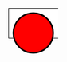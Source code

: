 <svg width="100" height="100" xmlns="http://www.w3.org/2000/svg">
  <!-- Your SVG content goes here --><?xml version="1.0" encoding="UTF-8"?>
<!-- Do not edit this file with editors other than draw.io -->
<!DOCTYPE svg PUBLIC "-//W3C//DTD SVG 1.1//EN" "http://www.w3.org/Graphics/SVG/1.1/DTD/svg11.dtd">
<svg xmlns="http://www.w3.org/2000/svg" xmlns:xlink="http://www.w3.org/1999/xlink" version="1.1" width="341px" height="61px" viewBox="-0.5 -0.5 341 61" content="&lt;mxfile host=&quot;app.diagrams.net&quot; modified=&quot;2023-11-24T08:09:20.783Z&quot; agent=&quot;Mozilla/5.0 (X11; Ubuntu; Linux x86_64; rv:109.0) Gecko/20100101 Firefox/119.0&quot; etag=&quot;ZRBEqvGyQngdbQvy29uy&quot; version=&quot;22.1.3&quot; type=&quot;device&quot;&gt;&#xA;  &lt;diagram name=&quot;Page-1&quot; id=&quot;_pmqn4B4oxm74iAotJXY&quot;&gt;&#xA;    &lt;mxGraphModel dx=&quot;994&quot; dy=&quot;530&quot; grid=&quot;1&quot; gridSize=&quot;10&quot; guides=&quot;1&quot; tooltips=&quot;1&quot; connect=&quot;1&quot; arrows=&quot;1&quot; fold=&quot;1&quot; page=&quot;1&quot; pageScale=&quot;1&quot; pageWidth=&quot;850&quot; pageHeight=&quot;1100&quot; math=&quot;0&quot; shadow=&quot;0&quot;&gt;&#xA;      &lt;root&gt;&#xA;        &lt;mxCell id=&quot;0&quot; /&gt;&#xA;        &lt;mxCell id=&quot;1&quot; parent=&quot;0&quot; /&gt;&#xA;        &lt;mxCell id=&quot;0y3CGr02ZFue7hKC5EPO-1&quot; value=&quot;&quot; style=&quot;rounded=0;whiteSpace=wrap;html=1;&quot; vertex=&quot;1&quot; parent=&quot;1&quot;&gt;&#xA;          &lt;mxGeometry x=&quot;390&quot; y=&quot;330&quot; width=&quot;120&quot; height=&quot;60&quot; as=&quot;geometry&quot; /&gt;&#xA;        &lt;/mxCell&gt;&#xA;        &lt;mxCell id=&quot;0y3CGr02ZFue7hKC5EPO-2&quot; value=&quot;&quot; style=&quot;rounded=0;whiteSpace=wrap;html=1;&quot; vertex=&quot;1&quot; parent=&quot;1&quot;&gt;&#xA;          &lt;mxGeometry x=&quot;170&quot; y=&quot;330&quot; width=&quot;120&quot; height=&quot;60&quot; as=&quot;geometry&quot; /&gt;&#xA;        &lt;/mxCell&gt;&#xA;        &lt;mxCell id=&quot;0y3CGr02ZFue7hKC5EPO-3&quot; value=&quot;&quot; style=&quot;endArrow=classic;html=1;rounded=0;entryX=1;entryY=0.5;entryDx=0;entryDy=0;exitX=0;exitY=0.5;exitDx=0;exitDy=0;flowAnimation=1;&quot; edge=&quot;1&quot; parent=&quot;1&quot; source=&quot;0y3CGr02ZFue7hKC5EPO-1&quot; target=&quot;0y3CGr02ZFue7hKC5EPO-2&quot;&gt;&#xA;          &lt;mxGeometry width=&quot;50&quot; height=&quot;50&quot; relative=&quot;1&quot; as=&quot;geometry&quot;&gt;&#xA;            &lt;mxPoint x=&quot;430&quot; y=&quot;390&quot; as=&quot;sourcePoint&quot; /&gt;&#xA;            &lt;mxPoint x=&quot;480&quot; y=&quot;340&quot; as=&quot;targetPoint&quot; /&gt;&#xA;          &lt;/mxGeometry&gt;&#xA;        &lt;/mxCell&gt;&#xA;      &lt;/root&gt;&#xA;    &lt;/mxGraphModel&gt;&#xA;  &lt;/diagram&gt;&#xA;&lt;/mxfile&gt;&#xA;"><defs><style type="text/css" id="ge-export-svg-flow-animation">.ge-export-svg-flow-animation {&#xa;animation: ge-export-svg-flow-animation 0.5s linear;&#xa;animation-iteration-count: infinite;&#xa;}&#xa;@keyframes ge-export-svg-flow-animation {&#xa;to {&#xa;stroke-dashoffset: -16;&#xa;}&#xa;}</style></defs><g><rect x="220" y="0" width="120" height="60" fill="rgb(255, 255, 255)" stroke="rgb(0, 0, 0)" pointer-events="all"/><rect x="0" y="0" width="120" height="60" fill="rgb(255, 255, 255)" stroke="rgb(0, 0, 0)" pointer-events="all"/><path stroke-dasharray="8" class="ge-export-svg-flow-animation" d="M 220 30 L 126.37 30" fill="none" stroke="rgb(0, 0, 0)" stroke-miterlimit="10" pointer-events="stroke"/><path d="M 121.12 30 L 128.12 26.5 L 126.37 30 L 128.12 33.5 Z" fill="rgb(0, 0, 0)" stroke="rgb(0, 0, 0)" stroke-miterlimit="10" pointer-events="all"/></g></svg>
  <circle cx="50" cy="50" r="40" stroke="black" stroke-width="3" fill="red" />
</svg>
